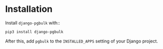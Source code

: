 # Installation

Install `django-pgbulk` with::

    pip3 install django-pgbulk

After this, add `pgbulk` to the `INSTALLED_APPS` setting of your Django project.
